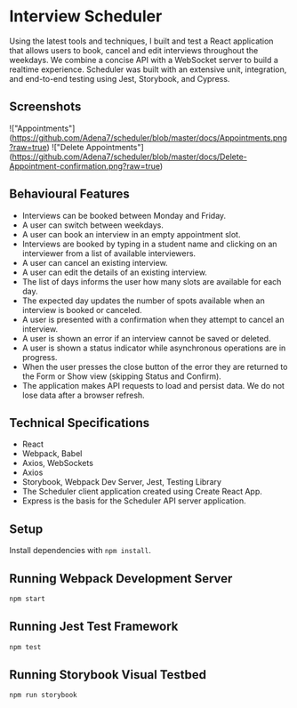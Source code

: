 # Interview Scheduler

Using the latest tools and techniques, I built and test a React application that allows users to book, cancel and edit interviews throughout the weekdays. We combine a concise API with a WebSocket server to build a realtime experience. Scheduler was built with an extensive unit, integration, and end-to-end testing using Jest, Storybook, and Cypress.

## Screenshots

!["Appointments"] (https://github.com/Adena7/scheduler/blob/master/docs/Appointments.png?raw=true)
!["Delete Appointments"] (https://github.com/Adena7/scheduler/blob/master/docs/Delete-Appointment-confirmation.png?raw=true)

## Behavioural Features
- Interviews can be booked between Monday and Friday.
- A user can switch between weekdays.
- A user can book an interview in an empty appointment slot.
- Interviews are booked by typing in a student name and clicking on an interviewer from a list of available interviewers.
- A user can cancel an existing interview.
- A user can edit the details of an existing interview.
- The list of days informs the user how many slots are available for each day.
- The expected day updates the number of spots available when an interview is booked or canceled.
- A user is presented with a confirmation when they attempt to cancel an interview.
- A user is shown an error if an interview cannot be saved or deleted.
- A user is shown a status indicator while asynchronous operations are in progress.
- When the user presses the close button of the error they are returned to the Form or Show view (skipping Status and Confirm).
- The application makes API requests to load and persist data. We do not lose data after a browser refresh.

## Technical Specifications
- React
- Webpack, Babel
- Axios, WebSockets
- Axios
- Storybook, Webpack Dev Server, Jest, Testing Library
- The Scheduler client application created using Create React App.   
- Express is the basis for the Scheduler API server application.


## Setup

Install dependencies with `npm install`.

## Running Webpack Development Server

```sh
npm start
```

## Running Jest Test Framework

```sh
npm test
```

## Running Storybook Visual Testbed

```sh
npm run storybook
```
